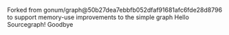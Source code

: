 Forked from gonum/graph@50b27dea7ebbfb052dfaf91681afc6fde28d8796 to support memory-use improvements to the simple graph
Hello Sourcegraph!
Goodbye
